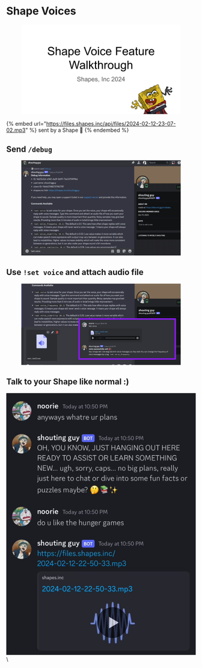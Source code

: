 # Shape Voices

<figure><img src="../.gitbook/assets/Shape Voice Feature Walkthrough.png" alt=""><figcaption></figcaption></figure>

{% embed url="https://files.shapes.inc/api/files/2024-02-12-23-07-02.mp3" %}
sent by a Shape :eyes:
{% endembed %}

## Send `/debug`

<figure><img src="../.gitbook/assets/Screenshot 2024-02-12 at 11.09.27 PM.png" alt=""><figcaption></figcaption></figure>

## Use `!set voice` and attach audio file

<figure><img src="../.gitbook/assets/Screenshot 2024-02-12 at 11.10.25 PM.png" alt=""><figcaption></figcaption></figure>

## Talk to your Shape like normal :)&#x20;

<img src="../.gitbook/assets/shoutingguy.png" alt="" data-size="original">\
